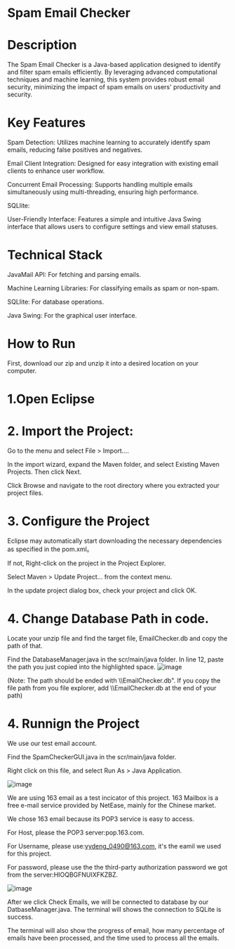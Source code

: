 # Spam Email Checker
# Description
The Spam Email Checker is a Java-based application designed to identify and filter spam emails efficiently. By leveraging advanced computational techniques and machine learning, this system provides robust email security, minimizing the impact of spam emails on users' productivity and security.
# Key Features
Spam Detection: Utilizes machine learning to accurately identify spam emails, reducing false positives and negatives.

Email Client Integration: Designed for easy integration with existing email clients to enhance user workflow.

Concurrent Email Processing: Supports handling multiple emails simultaneously using multi-threading, ensuring high performance.

SQLlite:

User-Friendly Interface: Features a simple and intuitive Java Swing interface that allows users to configure settings and view email statuses.

# Technical Stack
JavaMail API: For fetching and parsing emails.

Machine Learning Libraries: For classifying emails as spam or non-spam.

SQLIite: For database operations.

Java Swing: For the graphical user interface.

# How to Run
First, download our zip and unzip it into a desired location on your computer.
# 1.Open Eclipse

# 2. Import the Project: 

Go to the menu and select File > Import....

In the import wizard, expand the Maven folder, and select Existing Maven Projects. Then click Next.

Click Browse and navigate to the root directory where you extracted your project files. 

 # 3. Configure the Project
Eclipse may automatically start downloading the necessary dependencies as specified in the pom.xml。

If not, Right-click on the project in the Project Explorer.

Select Maven > Update Project... from the context menu.

In the update project dialog box, check your project and click OK.

# 4. Change Database Path in code.
Locate your unzip file and find the target file, EmailChecker.db and copy the path of that.

Find the DatabaseManager.java in the scr/main/java folder. In line 12, paste the path you just copied into the highlighted space. 
![image](https://github.com/TonyyyJ/Java-Final-Project/assets/77677230/58a66c89-0703-4923-904a-f406806d77c3)

(Note: The path should be ended with \\\EmailChecker.db". If you copy the file path from you file explorer, add \\\EmailChecker.db at the end of your path)

# 4. Runnign the Project
We use our test email account.
   
Find the SpamCheckerGUI.java in the scr/main/java folder.

Right click on this file, and select Run As > Java Application.


![image](https://github.com/TonyyyJ/Java-Final-Project/assets/112592243/a29033aa-8abe-40fd-a312-d3a1d38acac3)

We are using 163 email as a test incicator of this project. 163 Mailbox is a free e-mail service provided by NetEase, mainly for the Chinese market. 

We chose 163 email because its POP3 service is easy to access. 

For Host, please the POP3 server:pop.163.com.

For Username, please use:yydeng_0490@163.com, it's the eamil we used for this project.

For password, please use the the third-party authorization password we got from the server:HIOQBGFNUIXFKZBZ.



![image](https://github.com/TonyyyJ/Java-Final-Project/assets/112592243/61238a14-b4aa-4cee-a567-592bae65d604)


After we click Check Emails, we will be connected to database by our DatbaseManager.java. The terminal will shows the connection to SQLite is success.

The terminal will also show the progress of email, how many percentage of emails have been processed, and the time used to process all the emails.

